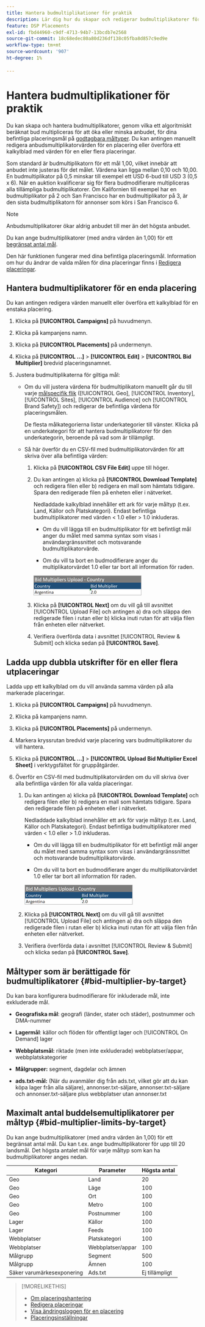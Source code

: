 ```yaml
---
title: Hantera budmultiplikationer för praktik
description: Lär dig hur du skapar och redigerar budmultiplikatorer för dina placeringsmål.
feature: DSP Placements
exl-id: fbd44960-c9df-4713-94b7-13bcdb7e2568
source-git-commit: 18c68edec80a80d236df138c05fba8d857c9ed9e
workflow-type: tm+mt
source-wordcount: '907'
ht-degree: 1%

---
```


# Hantera budmultiplikationer för praktik

Du kan skapa och hantera budmultiplikatorer, genom vilka ett algoritmiskt beräknat bud multipliceras för att öka eller minska anbudet, för dina befintliga placeringsmål på [godtagbara måltyper](#bid-multiplier-by-target). Du kan antingen manuellt redigera anbudsmultiplikatorvärden för en placering eller överföra ett kalkylblad med värden för en eller flera placeringar.

Som standard är budmultiplikatorn för ett mål 1,00, vilket innebär att anbudet inte justeras för det målet. Värdena kan ligga mellan 0,10 och 10,00. En budmultiplikator på 0,5 minskar till exempel ett USD 6-bud till USD 3 (0,5 x 6). När en auktion kvalificerar sig för flera budmodifierare multipliceras alla tillämpliga budmultiplikatorer. Om Kalifornien till exempel har en budmultiplikator på 2 och San Francisco har en budmultiplikator på 3, är den sista budmultiplikatorn för annonser som körs i San Francisco 6.

>[!NOTE]
>
>Anbudsmultiplikatorer ökar aldrig anbudet till mer än det högsta anbudet.

Du kan ange budmultiplikatorer (med andra värden än 1,00) för ett [begränsat antal mål](#bid-multiplier-limits-by-target).

Den här funktionen fungerar med dina befintliga placeringsmål. Information om hur du ändrar de valda målen för dina placeringar finns i [Redigera placeringar](/help/dsp/campaign-management/placements/placement-edit.md).

## Hantera budmultiplikatorer för en enda placering

Du kan antingen redigera värden manuellt eller överföra ett kalkylblad för en enstaka placering.

1. Klicka på **[!UICONTROL Campaigns]** på huvudmenyn.

1. Klicka på kampanjens namn.

1. Klicka på **[!UICONTROL Placements]** på undermenyn.

1. Klicka på **[!UICONTROL ...]** > **[!UICONTROL Edit]** > **[!UICONTROL Bid Multiplier]** bredvid placeringsnamnet.

1. Justera budmultiplikaterna för giltiga mål:

   * Om du vill justera värdena för budmultiplikatorn manuellt går du till varje [målspecifik flik](#bid-multiplier-by-target) ([!UICONTROL Geo], [!UICONTROL Inventory], [!UICONTROL Sites], [!UICONTROL Audience] och [!UICONTROL Brand Safety]) och redigerar de befintliga värdena för placeringsmålen.

     De flesta målkategorierna listar underkategorier till vänster. Klicka på en underkategori för att hantera budmultiplikatorer för den underkategorin, beroende på vad som är tillämpligt.

   * Så här överför du en CSV-fil med budmultiplikatorvärden för att skriva över alla befintliga värden:

      1. Klicka på **[!UICONTROL CSV File Edit]** uppe till höger.

      1. Du kan antingen a) klicka på **[!UICONTROL Download Template]** och redigera filen eller b) redigera en mall som hämtats tidigare. Spara den redigerade filen på enheten eller i nätverket.

         Nedladdade kalkylblad innehåller ett ark för varje måltyp (t.ex. Land, Källor och Platskategori). Endast befintliga budmultiplikatorer med värden &lt; 1.0 eller > 1.0 inkluderas.

         * Om du vill lägga till en budmultiplikator för ett befintligt mål anger du målet med samma syntax som visas i användargränssnittet och motsvarande budmultiplikatorvärde.

         * Om du vill ta bort en budmodifierare anger du multiplikatorvärdet 1.0 eller tar bort all information för raden.

         ![Exempelrad i en fil med flera offertkalkylblad](/help/dsp/assets/bid-multiplier-spreadsheet.png "Exempelrad i en fil med flera anbud")

      1. Klicka på **[!UICONTROL Next]** om du vill gå till avsnittet [!UICONTROL Upload File] och antingen a) dra och släppa den redigerade filen i rutan eller b) klicka inuti rutan för att välja filen från enheten eller nätverket.

      1. Verifiera överförda data i avsnittet [!UICONTROL Review & Submit] och klicka sedan på **[!UICONTROL Save]**.

## Ladda upp dubbla utskrifter för en eller flera utplaceringar

Ladda upp ett kalkylblad om du vill använda samma värden på alla markerade placeringar.

1. Klicka på **[!UICONTROL Campaigns]** på huvudmenyn.

1. Klicka på kampanjens namn.

1. Klicka på **[!UICONTROL Placements]** på undermenyn.

1. Markera kryssrutan bredvid varje placering vars budmultiplikatorer du vill hantera.

1. Klicka på **[!UICONTROL ...]** > **[!UICONTROL Upload Bid Multiplier Excel Sheet]** i verktygsfältet för gruppåtgärder.

1. Överför en CSV-fil med budmultiplikatorvärden om du vill skriva över alla befintliga värden för alla valda placeringar.

   1. Du kan antingen a) klicka på **[!UICONTROL Download Template]** och redigera filen eller b) redigera en mall som hämtats tidigare. Spara den redigerade filen på enheten eller i nätverket.

      Nedladdade kalkylblad innehåller ett ark för varje måltyp (t.ex. Land, Källor och Platskategori). Endast befintliga budmultiplikatorer med värden &lt; 1.0 eller > 1.0 inkluderas.

      * Om du vill lägga till en budmultiplikator för ett befintligt mål anger du målet med samma syntax som visas i användargränssnittet och motsvarande budmultiplikatorvärde.

      * Om du vill ta bort en budmodifierare anger du multiplikatorvärdet 1.0 eller tar bort all information för raden.

      ![Exempelrad i en fil med flera offertkalkylblad](/help/dsp/assets/bid-multiplier-spreadsheet.png "Exempelrad i en fil med flera anbud")

   1. Klicka på **[!UICONTROL Next]** om du vill gå till avsnittet [!UICONTROL Upload File] och antingen a) dra och släppa den redigerade filen i rutan eller b) klicka inuti rutan för att välja filen från enheten eller nätverket.

   1. Verifiera överförda data i avsnittet [!UICONTROL Review & Submit] och klicka sedan på **[!UICONTROL Save]**.

## Måltyper som är berättigade för budmultiplikatorer {#bid-multiplier-by-target}

Du kan bara konfigurera budmodifierare för inkluderade mål, inte exkluderade mål.

* **Geografiska mål**: geografi (länder, stater och städer), postnummer och DMA-nummer

* **Lagermål**: källor och flöden för offentligt lager och [!UICONTROL On Demand] lager

* **Webbplatsmål:** riktade (men inte exkluderade) webbplatser/appar, webbplatskategorier

* **Målgrupper:** segment, dagdelar och ämnen

* **ads.txt-mål:** (När du avanmäler dig från ads.txt, vilket gör att du kan köpa lager från alla säljare), annonser.txt-säljare, annonser.txt-säljare och annonser.txt-säljare plus webbplatser utan annonser.txt <!-- bid multipliers for the different subsets of inventory; not available when the placement targets only one subset -->

## Maximalt antal buddelsemultiplikatorer per måltyp {#bid-multiplier-limits-by-target}

Du kan ange budmultiplikatorer (med andra värden än 1,00) för ett begränsat antal mål. Du kan t.ex. ange budmultiplikatorer för upp till 20 landsmål. Det högsta antalet mål för varje måltyp som kan ha budmultiplikatorer anges nedan.

| Kategori | Parameter | Högsta antal |
| -------- | --------- | ----- |
| Geo | Land | 20 |
| Geo | Läge | 100 |
| Geo | Ort | 100 |
| Geo | Metro | 100 |
| Geo | Postnummer | 100 |
| Lager | Källor | 100 |
| Lager | Feeds | 100 |
| Webbplatser | Platskategori | 100 |
| Webbplatser | Webbplatser/appar | 100 |
| Målgrupp | Segment | 500 |
| Målgrupp | Ämnen | 100 |
| Säker varumärkesexponering | Ads.txt | Ej tillämpligt |

>[!MORELIKETHIS]
>
>* [Om placeringshantering](placement-about.md)
>* [Redigera placeringar](placement-edit.md)
>* [Visa ändringsloggen för en placering](placement-change-log.md)
>* [Placeringsinställningar](placement-settings.md)
